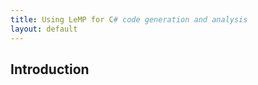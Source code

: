```yaml
---
title: Using LeMP for C# code generation and analysis
layout: default
---
```


Introduction
------------
